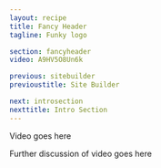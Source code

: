 ```yaml
---
layout: recipe
title: Fancy Header
tagline: Funky logo

section: fancyheader
video: A9HV5O8Un6k

previous: sitebuilder
previoustitle: Site Builder

next: introsection
nexttitle: Intro Section
---
```


Video goes here

Further discussion of video goes here

